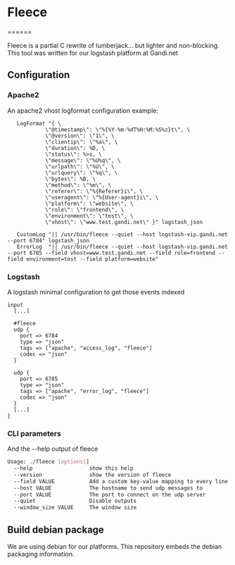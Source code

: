 # Fleece
======

Fleece is a partial C rewrite of lumberjack... but lighter and non-blocking. This tool was written for our logstash platform at Gandi.net

## Configuration

### Apache2

An apache2 vhost logformat configuration example:

```ApacheConf
   LogFormat "{ \
            \"@timestamp\": \"%{%Y-%m-%dT%H:%M:%S%z}t\", \
            \"@version\": \"1\", \
            \"clientip\": \"%a\", \
            \"duration\": %D, \
            \"status\": %>s, \
            \"message\": \"%U%q\", \
            \"urlpath\": \"%U\", \
            \"urlquery\": \"%q\", \
            \"bytes\": %B, \
            \"method\": \"%m\", \
            \"referer\": \"%{Referer}i\", \
            \"useragent\": \"%{User-agent}i\", \
            \"platform\": \"website\", \
            \"role\": \"frontend\", \
            \"environment\": \"test\", \
            \"vhost\": \"www.test.gandi.net\" }" logstash_json

   CustomLog "|| /usr/bin/fleece --quiet --host logstash-vip.gandi.net --port 6784" logstash_json
   ErrorLog  "|| /usr/bin/fleece --quiet --host logstash-vip.gandi.net --port 6785 --field vhost=www.test.gandi.net --field role=frontend --field environment=test --field platform=website"
```

### Logstash

A logstash minimal configuration to get those events indexed

```
input 
  [...]

  #fleece
  udp {
    port => 6784
    type => "json"
    tags => ["apache", "access_log", "fleece"]
    codec => "json"
  }

  udp {
    port => 6785
    type => "json"
    tags => ["apache", "error_log", "fleece"]
    codec => "json"
  }
  [...]
}

```

### CLI parameters

And the --help output of fleece

```Bash
Usage: ./fleece [options]]
  --help                  show this help
  --version               show the version of fleece
  --field VALUE           Add a custom key-value mapping to every line emitted
  --host VALUE            The hostname to send udp messages to
  --port VALUE            The port to connect on the udp server
  --quiet                 Disable outputs
  --window_size VALUE     The window size
```

## Build debian package

We are using debian for our platforms. This repository embeds the debian packaging information.
